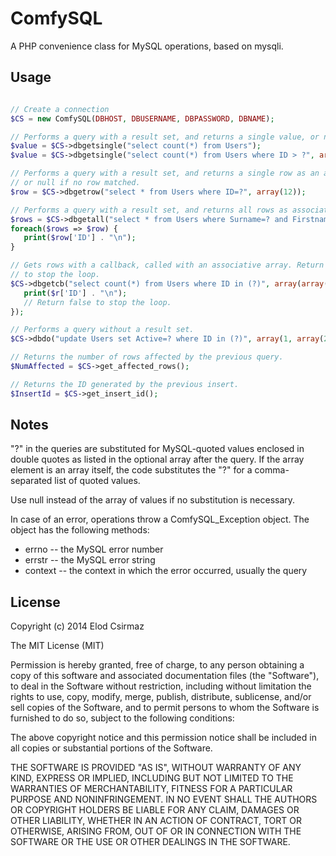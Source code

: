 # ComfySQL

A PHP convenience class for MySQL operations, based on mysqli.

## Usage

```PHP

// Create a connection
$CS = new ComfySQL(DBHOST, DBUSERNAME, DBPASSWORD, DBNAME);

// Performs a query with a result set, and returns a single value, or null if no row matched.
$value = $CS->dbgetsingle("select count(*) from Users");
$value = $CS->dbgetsingle("select count(*) from Users where ID > ?", array(12));

// Performs a query with a result set, and returns a single row as an associative array,
// or null if no row matched.
$row = $CS->dbgetrow("select * from Users where ID=?", array(12));

// Performs a query with a result set, and returns all rows as associative arrays.
$rows = $CS->dbgetall("select * from Users where Surname=? and Firstname=?", array("Smith", "John"));
foreach($rows => $row) {
   print($row['ID'] . "\n");
}

// Gets rows with a callback, called with an associative array. Return false from the callback 
// to stop the loop.
$CS->dbgetcb("select count(*) from Users where ID in (?)", array(array(1,2,3,4)), function($r){
   print($r['ID'] . "\n");
   // Return false to stop the loop.
});

// Performs a query without a result set.
$CS->dbdo("update Users set Active=? where ID in (?)", array(1, array(2,5,9)));

// Returns the number of rows affected by the previous query.
$NumAffected = $CS->get_affected_rows();

// Returns the ID generated by the previous insert.
$InsertId = $CS->get_insert_id();

```

## Notes

"?" in the queries are substituted for MySQL-quoted values enclosed in double quotes as listed in
the optional array after the query. If the array element is an array itself, the code substitutes
the "?" for a comma-separated list of quoted values.

Use null instead of the array of values if no substitution is necessary.

In case of an error, operations throw a ComfySQL_Exception object. The object has the following
methods:

* errno -- the MySQL error number
* errstr -- the MySQL error string
* context -- the context in which the error occurred, usually the query

## License

Copyright (c) 2014 Elod Csirmaz

The MIT License (MIT)

Permission is hereby granted, free of charge, to any person obtaining a copy
of this software and associated documentation files (the "Software"), to deal
in the Software without restriction, including without limitation the rights
to use, copy, modify, merge, publish, distribute, sublicense, and/or sell
copies of the Software, and to permit persons to whom the Software is
furnished to do so, subject to the following conditions:

The above copyright notice and this permission notice shall be included in
all copies or substantial portions of the Software.

THE SOFTWARE IS PROVIDED "AS IS", WITHOUT WARRANTY OF ANY KIND, EXPRESS OR
IMPLIED, INCLUDING BUT NOT LIMITED TO THE WARRANTIES OF MERCHANTABILITY,
FITNESS FOR A PARTICULAR PURPOSE AND NONINFRINGEMENT. IN NO EVENT SHALL THE
AUTHORS OR COPYRIGHT HOLDERS BE LIABLE FOR ANY CLAIM, DAMAGES OR OTHER
LIABILITY, WHETHER IN AN ACTION OF CONTRACT, TORT OR OTHERWISE, ARISING FROM,
OUT OF OR IN CONNECTION WITH THE SOFTWARE OR THE USE OR OTHER DEALINGS IN
THE SOFTWARE.
